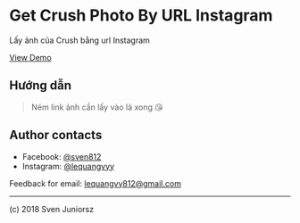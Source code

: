 # Get Crush Photo By URL Instagram
Lấy ảnh của Crush bằng url Instagram 

[View Demo](https://www.pewcry.ga/instagram.php)
## Hướng dẫn
> Ném link ảnh cần lấy vào là xong 😘
## Author contacts
* Facebook: [@sven812](https://www.facebook.com/100012668051362)
* Instagram: [@lequangvyy](https://www.instagram.com/lequangvyy/) 


Feedback for email: lequangvy812@gmail.com

---
(c) 2018 Sven Juniorsz
